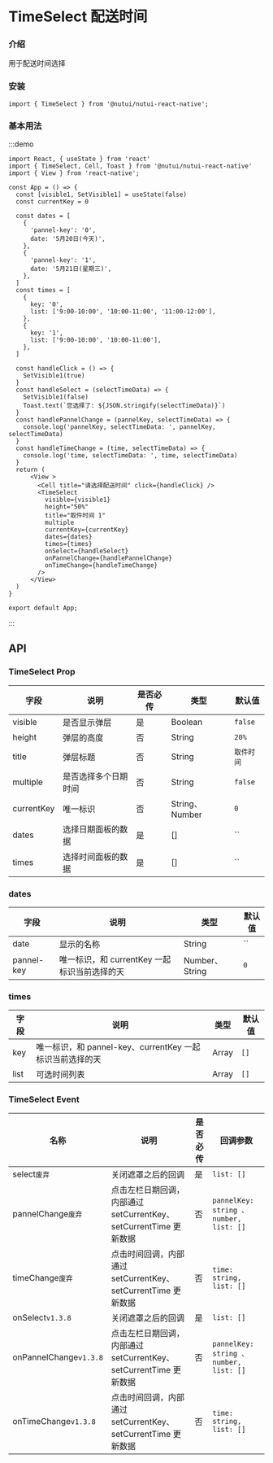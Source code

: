 # TimeSelect 配送时间

### 介绍

用于配送时间选择

### 安装

```tsx
import { TimeSelect } from '@nutui/nutui-react-native';
```

### 基本用法

:::demo

```tsx
import React, { useState } from 'react'
import { TimeSelect, Cell, Toast } from '@nutui/nutui-react-native'
import { View } from 'react-native';

const App = () => {
  const [visible1, SetVisible1] = useState(false)
  const currentKey = 0

  const dates = [
    {
      'pannel-key': '0',
      date: '5月20日(今天)',
    },
    {
      'pannel-key': '1',
      date: '5月21日(星期三)',
    },
  ]
  const times = [
    {
      key: '0',
      list: ['9:00-10:00', '10:00-11:00', '11:00-12:00'],
    },
    {
      key: '1',
      list: ['9:00-10:00', '10:00-11:00'],
    },
  ]

  const handleClick = () => {
    SetVisible1(true)
  }
  const handleSelect = (selectTimeData) => {
    SetVisible1(false)
    Toast.text(`您选择了: ${JSON.stringify(selectTimeData)}`)
  }
  const handlePannelChange = (pannelKey, selectTimeData) => {
    console.log('pannelKey, selectTimeData: ', pannelKey, selectTimeData)
  }
  const handleTimeChange = (time, selectTimeData) => {
    console.log('time, selectTimeData: ', time, selectTimeData)
  }
  return (
      <View >
        <Cell title="请选择配送时间" click={handleClick} />
        <TimeSelect
          visible={visible1}
          height="50%"
          title="取件时间 1"
          multiple
          currentKey={currentKey}
          dates={dates}
          times={times}
          onSelect={handleSelect}
          onPannelChange={handlePannelChange}
          onTimeChange={handleTimeChange}
        />
      </View>
  )
}

export default App;
```

:::

## API

### TimeSelect Prop

| 字段       | 说明                 | 是否必传 | 类型           | 默认值     |
| ---------- | -------------------- | -------- | -------------- | ---------- |
| visible    | 是否显示弹层         | 是       | Boolean        | `false`    |
| height     | 弹层的高度           | 否       | String         | `20%`      |
| title      | 弹层标题             | 否       | String         | `取件时间` |
| multiple   | 是否选择多个日期时间 | 否       | String         | `false`    |
| currentKey | 唯一标识             | 否       | String、Number | `0`        |
| dates      | 选择日期面板的数据   | 是       | []             | ``         |
| times      | 选择时间面板的数据   | 是       | []             | ``         |

### dates

| 字段       | 说明                                         | 类型           | 默认值 |
| ---------- | -------------------------------------------- | -------------- | ------ |
| date       | 显示的名称                                   | String         | ``     |
| pannel-key | 唯一标识，和 currentKey 一起标识当前选择的天 | Number、String | `0`    |

### times

| 字段 | 说明                                                     | 类型  | 默认值 |
| ---- | -------------------------------------------------------- | ----- | ------ |
| key  | 唯一标识，和 pannel-key、currentKey 一起标识当前选择的天 | Array | `[]`   |
| list | 可选时间列表                                             | Array | `[]`   |

### TimeSelect Event

| 名称                   | 说明                                                              | 是否必传 | 回调参数                               |
| ---------------------- | ----------------------------------------------------------------- | -------- | -------------------------------------- |
| select`废弃`           | 关闭遮罩之后的回调                                                | 是       | `list: []`                             |
| pannelChange`废弃`     | 点击左栏日期回调，内部通过 setCurrentKey、setCurrentTime 更新数据 | 否       | `pannelKey: string 、number, list: []` |
| timeChange`废弃`       | 点击时间回调，内部通过 setCurrentKey、setCurrentTime 更新数据     | 否       | `time: string, list: []`               |
| onSelect`v1.3.8`       | 关闭遮罩之后的回调                                                | 是       | `list: []`                             |
| onPannelChange`v1.3.8` | 点击左栏日期回调，内部通过 setCurrentKey、setCurrentTime 更新数据 | 否       | `pannelKey: string 、number, list: []` |
| onTimeChange`v1.3.8`   | 点击时间回调，内部通过 setCurrentKey、setCurrentTime 更新数据     | 否       | `time: string, list: []`               |
